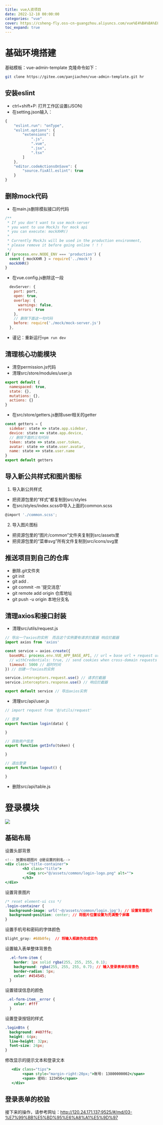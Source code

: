 ```yaml
---
title: vue人资项目
date: 2022-12-18 00:00:00
categories: "vue"
cover: https://csheng-fly.oss-cn-guangzhou.aliyuncs.com/vue%E4%BA%BA%E8%B5%84%E9%A1%B9%E7%9B%AE/%E4%BA%BA%E8%B5%84%E9%A1%B9%E7%9B%AE%E5%B0%81%E9%9D%A2.png
toc_expand: true
---
```


# 基础环境搭建

基础模板：vue-admin-template
克隆命令如下：
```bash
git clone https://gitee.com/panjiachen/vue-admin-template.git hr
```

## 安装eslint
- ctrl+shift+P: 打开工作区设置(JSON)
- 在setting.json输入：
```jsx
{ 
    "eslint.run": "onType",
    "eslint.options": {
        "extensions": [
            ".js",
            ".vue",
            ".jsx",
            ".tsx"
        ]
    },
    "editor.codeActionsOnSave": {
        "source.fixAll.eslint": true
    }
}
```

## 删除mock代码
- 在main.js删除模拟接口的代码
```jsx
/**
 * If you don't want to use mock-server
 * you want to use MockJs for mock api
 * you can execute: mockXHR()
 *
 * Currently MockJs will be used in the production environment,
 * please remove it before going online ! ! !
 */
if (process.env.NODE_ENV === 'production') {
  const { mockXHR } = require('../mock')
  mockXHR()
}
```
- 在vue.config.js删除这一段
```jsx
  devServer: {
    port: port,
    open: true,
    overlay: {
      warnings: false,
      errors: true
    },
    // 删除下面这一句代码
    before: require('./mock/mock-server.js')
  },
```
- 谨记：重新运行`npm run dev`

## 清理核心功能模块
- 清空permission.js代码
- 清理src/store/modules/user.js
```jsx
export default {
  namespaced: true,
  state: {},
  mutations: {},
  actions: {}
}
```
- 在src/store/getters.js删除user相关的getter
```jsx
const getters = {
  sidebar: state => state.app.sidebar,
  device: state => state.app.device,
  // 删除下面的三句代码
  token: state => state.user.token,
  avatar: state => state.user.avatar,
  name: state => state.user.name
}
export default getters
```

## 导入新公共样式和图片图标
1. 导入新公共样式
  - 把资源包里的“样式”都复制到src/styles
  - 在src/styles/index.scss中导入上面的common.scss
  ```jsx
  @import './common.scss';
  ```

2. 导入图片图标
  - 把资源包里的“图片/common”文件夹复制到src/assets里
  - 把资源包里的“菜单svg”所有文件复制到src/icons/svg里


## 推送项目到自己的仓库
- 删除.git文件夹
- git init
- git add . 
- git commit -m '提交消息'
- git remote add origin 仓库地址
- git push -u origin 本地分支名


## 清理axios和接口封装
- 清理src/utils/request.js
```jsx
// 导出一个axios的实例  而且这个实例要有请求拦截器 响应拦截器
import axios from 'axios'

const service = axios.create({
  baseURL: process.env.VUE_APP_BASE_API, // url = base url + request url
  // withCredentials: true, // send cookies when cross-domain requests
  timeout: 5000 // 超时时间
}) // 创建一个axios的实例

service.interceptors.request.use() // 请求拦截器
service.interceptors.response.use() // 响应拦截器

export default service // 导出axios实例
```
- 清理src/api/user.js
```jsx
// import request from '@/utils/request'

// 登录
export function login(data) {

}

// 获取用户信息
export function getInfo(token) {

}

// 退出登录
export function logout() {

}
```
- 删除src/api/table.js


# 登录模块

![](https://csheng-fly.oss-cn-guangzhou.aliyuncs.com/vue%E4%BA%BA%E8%B5%84%E9%A1%B9%E7%9B%AE/%E7%99%BB%E5%BD%95%E9%A1%B5%E9%9D%A2.jpg)

## 基础布局

设置头部背景
```jsx
<!-- 放置标题图片 @是设置的别名-->
<div class="title-container">
        <h3 class="title">
          <img src="@/assets/common/login-logo.png" alt="">
        </h3>
</div>
```
设置背景图片
```css
/* reset element-ui css */
.login-container {
  background-image: url('~@/assets/common/login.jpg'); // 设置背景图片
  background-position: center; // 将图片位置设置为充满整个屏幕
}
```
设置手机号和密码的字体颜色
```css
$light_gray: #68b0fe;  // 将输入框颜色改成蓝色
```
设置输入表单整体背景色
```css
  .el-form-item {
    border: 1px solid rgba(255, 255, 255, 0.1);
    background: rgba(255, 255, 255, 0.7); // 输入登录表单的背景色
    border-radius: 5px;
    color: #454545;
  }
```
设置错误信息的颜色
```css
 .el-form-item__error {
    color: #fff
  }
```
设置登录按钮的样式
```css
.loginBtn {
  background: #407ffe;
  height: 64px;
  line-height: 32px;
  font-size: 24px;
}
```
修改显示的提示文本和登录文本
```jsx
   <div class="tips">
        <span style="margin-right:20px;">账号: 13800000002</span>
        <span> 密码: 123456</span>
   </div>
```

## 登录表单的校验

接下来的操作，请参考网址：http://120.24.171.137:9525/#/md/03-%E7%99%BB%E5%BD%95%E6%A8%A1%E5%9D%97